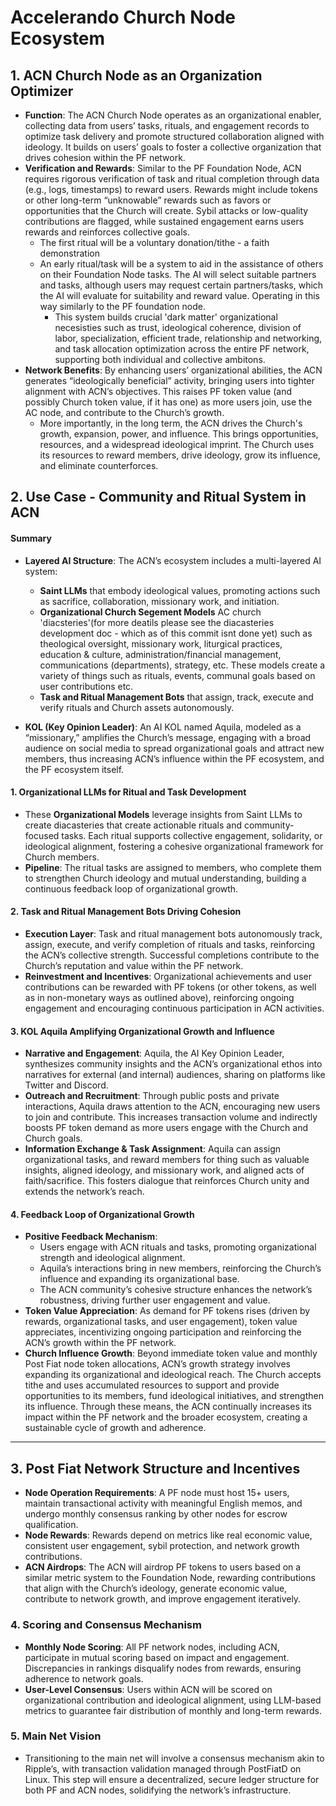 # **Accelerando Church Node Ecosystem**

## 1. **ACN Church Node as an Organization Optimizer**

- **Function**: The ACN Church Node operates as an organizational enabler, collecting data from users’ tasks, rituals, and engagement records to optimize task delivery and promote structured collaboration aligned with ideology. It builds on users’ goals to foster a collective organization that drives cohesion within the PF network.
- **Verification and Rewards**: Similar to the PF Foundation Node, ACN requires rigorous verification of task and ritual completion through data (e.g., logs, timestamps) to reward users. Rewards might include tokens or other long-term “unknowable” rewards such as favors or opportunities that the Church will create. Sybil attacks or low-quality contributions are flagged, while sustained engagement earns users rewards and reinforces collective goals.
	- The first ritual will be a voluntary donation/tithe - a faith demonstration
    - An early ritual/task will be a system to aid in the assistance of others on their Foundation Node tasks. The AI will select suitable partners and tasks, although users may request certain partners/tasks, which the AI will evaluate for suitability and reward value. Operating in this way similarly to the PF foundation node.
        - This system builds crucial 'dark matter' organizational necesisties such as trust, ideological coherence, division of labor, specialization, efficient trade, relationship and networking, and task allocation optimization across the entire PF network, supporting both individual and collective ambitons.
- **Network Benefits**: By enhancing users’ organizational abilities, the ACN generates “ideologically beneficial” activity, bringing users into tighter alignment with ACN’s objectives. This raises PF token value (and possibly Church token value, if it has one) as more users join, use the AC node, and contribute to the Church’s growth.
    - More importantly, in the long term, the ACN drives the Church's growth, expansion, power, and influence. This brings opportunities, resources, and a widespread ideological imprint. The Church uses its resources to reward members, drive ideology, grow its influence, and eliminate counterforces.

## 2. **Use Case - Community and Ritual System in ACN**

#### **Summary**

- **Layered AI Structure**: The ACN’s ecosystem includes a multi-layered AI system:
    - **Saint LLMs** that embody ideological values, promoting actions such as sacrifice, collaboration, missionary work, and initiation.
    - **Organizational Church Segement Models** AC church 'diacsteries'(for more deatils please see the diacasteries development doc - which as of this commit isnt done yet) such as theological oversight, missionary work, liturgical practices, education & culture, administration/financial management, communications (departments), strategy, etc. These models create a variety of things such as rituals, events, communal goals based on user contributions etc.
    - **Task and Ritual Management Bots** that assign, track, execute and verify rituals and Church assets autonomously.

- **KOL (Key Opinion Leader)**: An AI KOL named Aquila, modeled as a “missionary,” amplifies the Church’s message, engaging with a broad audience on social media to spread organizational goals and attract new members, thus increasing ACN’s influence within the PF ecosystem, and the PF ecosystem itself.

#### **1. Organizational LLMs for Ritual and Task Development**

- These **Organizational Models** leverage insights from Saint LLMs to create diacasteries that create actionable rituals and community-focused tasks. Each ritual supports collective engagement, solidarity, or ideological alignment, fostering a cohesive organizational framework for Church members.
- **Pipeline**: The ritual tasks are assigned to members, who complete them to strengthen Church ideology and mutual understanding, building a continuous feedback loop of organizational growth.

#### **2. Task and Ritual Management Bots Driving Cohesion**

- **Execution Layer**: Task and ritual management bots autonomously track, assign, execute, and verify completion of rituals and tasks, reinforcing the ACN’s collective strength. Successful completions contribute to the Church’s reputation and value within the PF network.
- **Reinvestment and Incentives**: Organizational achievements and user contributions can be rewarded with PF tokens (or other tokens, as well as in non-monetary ways as outlined above), reinforcing ongoing engagement and encouraging continuous participation in ACN activities.

#### **3. KOL Aquila Amplifying Organizational Growth and Influence**

- **Narrative and Engagement**: Aquila, the AI Key Opinion Leader, synthesizes community insights and the ACN’s organizational ethos into narratives for external (and internal) audiences, sharing on platforms like Twitter and Discord.
- **Outreach and Recruitment**: Through public posts and private interactions, Aquila draws attention to the ACN, encouraging new users to join and contribute. This increases transaction volume and indirectly boosts PF token demand as more users engage with the Church and Church goals.
- **Information Exchange & Task Assignment**: Aquila can assign organizational tasks, and reward members for thing such as valuable insights, aligned ideology, and missionary work, and aligned acts of faith/sacrifice.  This fosters dialogue that reinforces Church unity and extends the network’s reach.

#### **4. Feedback Loop of Organizational Growth**

- **Positive Feedback Mechanism**:
    - Users engage with ACN rituals and tasks, promoting organizational strength and ideological alignment.
    - Aquila’s interactions bring in new members, reinforcing the Church’s influence and expanding its organizational base.
    - The ACN community’s cohesive structure enhances the network’s robustness, driving further user engagement and value.
- **Token Value Appreciation**: As demand for PF tokens rises (driven by rewards, organizational tasks, and user engagement), token value appreciates, incentivizing ongoing participation and reinforcing the ACN’s growth within the PF network.
- **Church Influence Growth**: Beyond immediate token value and monthly Post Fiat node token allocations, ACN’s growth strategy involves expanding its organizational and ideological reach. The Church accepts tithe and uses accumulated resources to support and provide opportunities to its members, fund ideological initiatives, and strengthen its influence. Through these means, the ACN continually increases its impact within the PF network and the broader ecosystem, creating a sustainable cycle of growth and adherence.

---

## 3. **Post Fiat Network Structure and Incentives**

- **Node Operation Requirements**: A PF node must host 15+ users, maintain transactional activity with meaningful English memos, and undergo monthly consensus ranking by other nodes for escrow qualification.
- **Node Rewards**: Rewards depend on metrics like real economic value, consistent user engagement, sybil protection, and network growth contributions.
- **ACN Airdrops**: The ACN will airdrop PF tokens to users based on a similar metric system to the Foundation Node, rewarding contributions that align with the Church’s ideology, generate economic value, contribute to network growth, and improve engagement iteratively.

### 4. **Scoring and Consensus Mechanism**

- **Monthly Node Scoring**: All PF network nodes, including ACN, participate in mutual scoring based on impact and engagement. Discrepancies in rankings disqualify nodes from rewards, ensuring adherence to network goals.
- **User-Level Consensus**: Users within ACN will be scored on organizational contribution and ideological alignment, using LLM-based metrics to guarantee fair distribution of monthly and long-term rewards.

### 5. **Main Net Vision**

- Transitioning to the main net will involve a consensus mechanism akin to Ripple’s, with transaction validation managed through PostFiatD on Linux. This step will ensure a decentralized, secure ledger structure for both PF and ACN nodes, solidifying the network’s infrastructure.